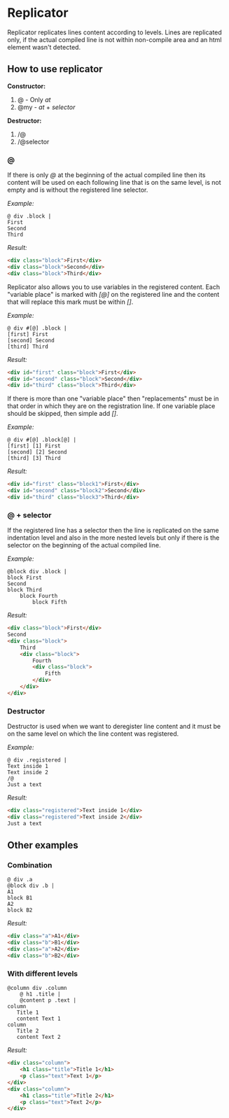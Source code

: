 # Replicator
Replicator replicates lines content according to levels. Lines are replicated only, if the actual compiled line
is not within non-compile area and an html element wasn't detected.

## How to use replicator
**Constructor:**
 1. @ - Only *at*
 2. @my - *at* + *selector*
 
**Destructor:**
 1. /@ 
 2. /@selector

### @
If there is only *@* at the beginning of the actual compiled line then its content will be used on each following line 
that is on the same level, is not empty and is without the registered line selector.

*Example:*
````
@ div .block |
First
Second
Third
````

*Result:*
```` HTML
<div class="block">First</div>
<div class="block">Second</div>
<div class="block">Third</div>
````
Replicator also allows you to use variables in the registered content. 
Each "variable place" is marked with *[@]* on the registered line
and the content that will replace this mark must be within *[]*. 

*Example:*
````
@ div #[@] .block |
[first] First
[second] Second
[third] Third
````

*Result:*
```` HTML
<div id="first" class="block">First</div>
<div id="second" class="block">Second</div>
<div id="third" class="block">Third</div>
````

If there is more than one "variable place" then "replacements" must be in that order
in which they are on the registration line. If one variable place should be skipped, then simple add *[]*.

*Example:*
````
@ div #[@] .block[@] |
[first] [1] First
[second] [2] Second
[third] [3] Third
````

*Result:*
```` HTML
<div id="first" class="block1">First</div>
<div id="second" class="block2">Second</div>
<div id="third" class="block3">Third</div>
````

### @ + selector
If the registered line has a selector then the line is replicated on the same indentation level
and also in the more nested levels but only if there is the selector on the beginning of the actual compiled line.

*Example:*
````
@block div .block |
block First
Second
block Third
    block Fourth
        block Fifth
````

*Result:*
```` HTML
<div class="block">First</div>
Second
<div class="block">
    Third
    <div class="block">
        Fourth
        <div class="block">
            Fifth
        </div>
    </div>
</div>
````

### Destructor
Destructor is used when we want to deregister line content 
and it must be on the same level on which the line content was registered.

*Example:*
````
@ div .registered |
Text inside 1
Text inside 2
/@
Just a text
````

*Result:*
```` HTML
<div class="registered">Text inside 1</div>
<div class="registered">Text inside 2</div>
Just a text
````

## Other examples

### Combination
````
@ div .a
@block div .b |
A1
block B1
A2
block B2
````

*Result:*
```` HTML
<div class="a">A1</div>
<div class="b">B1</div>
<div class="a">A2</div>
<div class="b">B2</div>
````

### With different levels
````
@column div .column
    @ h1 .title |
    @content p .text |
column
   Title 1
   content Text 1
column
   Title 2
   content Text 2
````

*Result:*
```` HTML
<div class="column">
    <h1 class="title">Title 1</h1>
    <p class="text">Text 1</p>
</div>
<div class="column">
    <h1 class="title">Title 2</h1>
    <p class="text">Text 2</p>
</div>
````
